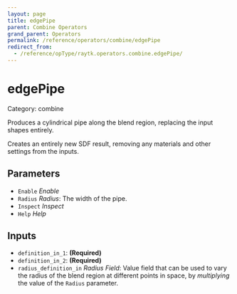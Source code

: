 ```yaml
---
layout: page
title: edgePipe
parent: Combine Operators
grand_parent: Operators
permalink: /reference/operators/combine/edgePipe
redirect_from:
  - /reference/opType/raytk.operators.combine.edgePipe/
---
```


# edgePipe

Category: combine



Produces a cylindrical pipe along the blend region, replacing the input shapes entirely.

Creates an entirely new SDF result, removing any materials and other settings from the inputs.

## Parameters

* `Enable` *Enable*
* `Radius` *Radius*: The width of the pipe.
* `Inspect` *Inspect*
* `Help` *Help*

## Inputs

* `definition_in_1`:  **(Required)**
* `definition_in_2`:  **(Required)**
* `radius_definition_in` *Radius Field*:  Value field that can be used to vary the radius of the blend region at different points in space, by *multiplying* the value of the `Radius` parameter.